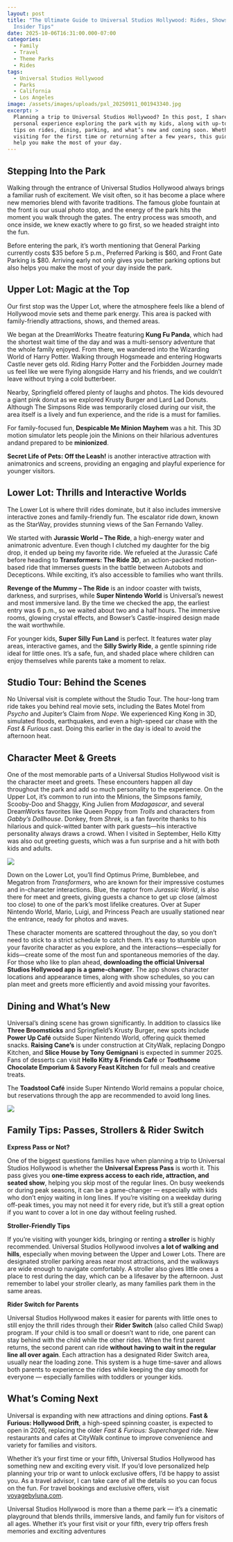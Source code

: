 ```yaml
---
layout: post
title: "The Ultimate Guide to Universal Studios Hollywood: Rides, Shows, Food &
  Insider Tips"
date: 2025-10-06T16:31:00.000-07:00
categories:
  - Family
  - Travel
  - Theme Parks
  - Rides
tags:
  - Universal Studios Hollywood
  - Parks
  - California
  - Los Angeles
image: /assets/images/uploads/pxl_20250911_001943340.jpg
excerpt: >
  Planning a trip to Universal Studios Hollywood? In this post, I share my
  personal experience exploring the park with my kids, along with up-to-date
  tips on rides, dining, parking, and what’s new and coming soon. Whether you’re
  visiting for the first time or returning after a few years, this guide will
  help you make the most of your day.
---
```

## **Stepping Into the Park**

Walking through the entrance of Universal Studios Hollywood always brings a familiar rush of excitement. We visit often, so it has become a place where new memories blend with favorite traditions. The famous globe fountain at the front is our usual photo stop, and the energy of the park hits the moment you walk through the gates. The entry process was smooth, and once inside, we knew exactly where to go first, so we headed straight into the fun.

Before entering the park, it’s worth mentioning that General Parking currently costs $35 before 5 p.m., Preferred Parking is $60, and Front Gate Parking is $80. Arriving early not only gives you better parking options but also helps you make the most of your day inside the park.

## **Upper Lot: Magic at the Top**

Our first stop was the Upper Lot, where the atmosphere feels like a blend of Hollywood movie sets and theme park energy. This area is packed with family-friendly attractions, shows, and themed areas.

We began at the DreamWorks Theatre featuring **Kung Fu Panda**, which had the shortest wait time of the day and was a multi-sensory adventure that the whole family enjoyed. From there, we wandered into the Wizarding World of Harry Potter. Walking through Hogsmeade and entering Hogwarts Castle never gets old. Riding Harry Potter and the Forbidden Journey made us feel like we were flying alongside Harry and his friends, and we couldn’t leave without trying a cold butterbeer.

Nearby, Springfield offered plenty of laughs and photos. The kids devoured a giant pink donut as we explored Krusty Burger and Lard Lad Donuts. Although The Simpsons Ride was temporarily closed during our visit, the area itself is a lively and fun experience, and the ride is a must for families. 

For family-focused fun, **Despicable Me Minion Mayhem** was a hit. This 3D motion simulator lets people join the Minions on their hilarious adventures andand prepared to be **minionized**. 

**Secret Life of Pets: Off the Leash!** is another interactive attraction with animatronics and screens, providing an engaging and playful experience for younger visitors.

## **Lower Lot: Thrills and Interactive Worlds**

The Lower Lot is where thrill rides dominate, but it also includes immersive interactive zones and family-friendly fun. The escalator ride down, known as the StarWay, provides stunning views of the San Fernando Valley.

We started with **Jurassic World – The Ride**, a high-energy water and animatronic adventure. Even though I clutched my daughter for the big drop, it ended up being my favorite ride. We refueled at the Jurassic Café before heading to **Transformers: The Ride 3D**, an action-packed motion-based ride that immerses guests in the battle between Autobots and Decepticons. While exciting, it’s also accessible to families who want thrills.

**Revenge of the Mummy – The Ride** is an indoor coaster with twists, darkness, and surprises, while **Super Nintendo World** is Universal’s newest and most immersive land. By the time we checked the app, the earliest entry was 6 p.m., so we waited about two and a half hours. The immersive rooms, glowing crystal effects, and Bowser’s Castle-inspired design made the wait worthwhile. 

For younger kids, **Super Silly Fun Land** is perfect. It features water play areas, interactive games, and the **Silly Swirly Ride**, a gentle spinning ride ideal for little ones. It’s a safe, fun, and shaded place where children can enjoy themselves while parents take a moment to relax.

## **Studio Tour: Behind the Scenes**

No Universal visit is complete without the Studio Tour. The hour-long tram ride takes you behind real movie sets, including the Bates Motel from *Psycho* and Jupiter’s Claim from *Nope*. We experienced King Kong in 3D, simulated floods, earthquakes, and even a high-speed car chase with the *Fast & Furious* cast. Doing this earlier in the day is ideal to avoid the afternoon heat.

## **Character Meet & Greets**

One of the most memorable parts of a Universal Studios Hollywood visit is the character meet and greets. These encounters happen all day throughout the park and add so much personality to the experience. On the Upper Lot, it’s common to run into the Minions, the Simpsons family, Scooby-Doo and Shaggy, King Julien from *Madagascar*, and several DreamWorks favorites like Queen Poppy from *Trolls* and characters from *Gabby’s Dollhouse*. Donkey, from *Shrek*, is a fan favorite thanks to his hilarious and quick-witted banter with park guests—his interactive personality always draws a crowd. When I visited in September, Hello Kitty was also out greeting guests, which was a fun surprise and a hit with both kids and adults.

![](/assets/images/uploads/pxl_20250910_180315719-collage.jpg)

Down on the Lower Lot, you’ll find Optimus Prime, Bumblebee, and Megatron from *Transformers*, who are known for their impressive costumes and in-character interactions. Blue, the raptor from *Jurassic World*, is also there for meet and greets, giving guests a chance to get up close (almost too close) to one of the park’s most lifelike creatures. Over at Super Nintendo World, Mario, Luigi, and Princess Peach are usually stationed near the entrance, ready for photos and waves.

These character moments are scattered throughout the day, so you don’t need to stick to a strict schedule to catch them. It’s easy to stumble upon your favorite character as you explore, and the interactions—especially for kids—create some of the most fun and spontaneous memories of the day. For those who like to plan ahead, **downloading the official Universal Studios Hollywood app is a game-changer**. The app shows character locations and appearance times, along with show schedules, so you can plan meet and greets more efficiently and avoid missing your favorites.

## **Dining and What’s New**

Universal’s dining scene has grown significantly. In addition to classics like **Three Broomsticks** and Springfield’s Krusty Burger, new spots include **Power Up Café** outside Super Nintendo World, offering quick themed snacks. **Raising Cane’s** is under construction at CityWalk, replacing Dongpo Kitchen, and **Slice House by Tony Gemignani** is expected in summer 2025. Fans of desserts can visit **Hello Kitty & Friends Café** or **Toothsome Chocolate Emporium & Savory Feast Kitchen** for full meals and creative treats.

The **Toadstool Café** inside Super Nintendo World remains a popular choice, but reservations through the app are recommended to avoid long lines. 

![](/assets/images/uploads/screenshot-2025-10-06-at-2.33.13 pm.png)

## **Family Tips: Passes, Strollers & Rider Switch**

**Express Pass or Not?**

One of the biggest questions families have when planning a trip to Universal Studios Hollywood is whether the **Universal Express Pass** is worth it. This pass gives you **one-time express access to each ride, attraction, and seated show**, helping you skip most of the regular lines. On busy weekends or during peak seasons, it can be a game-changer — especially with kids who don’t enjoy waiting in long lines. If you’re visiting on a weekday during off-peak times, you may not need it for every ride, but it’s still a great option if you want to cover a lot in one day without feeling rushed.

**Stroller-Friendly Tips**

If you’re visiting with younger kids, bringing or renting a **stroller** is highly recommended. Universal Studios Hollywood involves **a lot of walking and hills**, especially when moving between the Upper and Lower Lots. There are designated stroller parking areas near most attractions, and the walkways are wide enough to navigate comfortably. A stroller also gives little ones a place to rest during the day, which can be a lifesaver by the afternoon. Just remember to label your stroller clearly, as many families park them in the same areas.

**Rider Switch for Parents**

Universal Studios Hollywood makes it easier for parents with little ones to still enjoy the thrill rides through their **Rider Switch** (also called Child Swap) program. If your child is too small or doesn’t want to ride, one parent can stay behind with the child while the other rides. When the first parent returns, the second parent can ride **without having to wait in the regular line all over again**. Each attraction has a designated Rider Switch area, usually near the loading zone. This system is a huge time-saver and allows both parents to experience the rides while keeping the day smooth for everyone — especially families with toddlers or younger kids.

## **What’s Coming Next**

Universal is expanding with new attractions and dining options. **Fast & Furious: Hollywood Drift**, a high-speed spinning coaster, is expected to open in 2026, replacing the older *Fast & Furious: Supercharged* ride. New restaurants and cafes at CityWalk continue to improve convenience and variety for families and visitors.

Whether it’s your first time or your fifth, Universal Studios Hollywood has something new and exciting every visit. If you’d love personalized help planning your trip or want to unlock exclusive offers, I’d be happy to assist you. As a travel advisor, I can take care of all the details so you can focus on the fun. For travel bookings and exclusive offers, visit [voyagebyluna.com](https://voyagebyluna.com/).

Universal Studios Hollywood is more than a theme park — it’s a cinematic playground that blends thrills, immersive lands, and family fun for visitors of all ages. Whether it’s your first visit or your fifth, every trip offers fresh memories and exciting adventures
